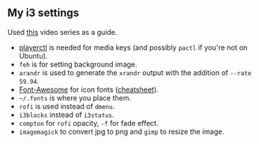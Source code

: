 ## My i3 settings
Used [this](https://www.youtube.com/playlist?list=PL5ze0DjYv5DbCv9vNEzFmP6sU7ZmkGzcf) video series as a guide.

* [playerctl](https://github.com/acrisci/playerctl) is needed for media keys (and possibly `pactl` if you're not on Ubuntu).
* `feh` is for setting background image.
* `arandr` is used to generate the `xrandr` output with the addition of `--rate 59.94`.
* [Font-Awesome](https://github.com/FortAwesome/Font-Awesome) for icon fonts ([cheatsheet](https://fontawesome.com/cheatsheet)).
* `~/.fonts` is where you place them.
* `rofi` is used instead of `dmenu`.
* `i3blocks` instead of `i3status`.
* `compton` for `rofi` opacity, `-f` for fade effect.
* `imagemagick` to convert jpg to png and `gimp` to resize the image.
